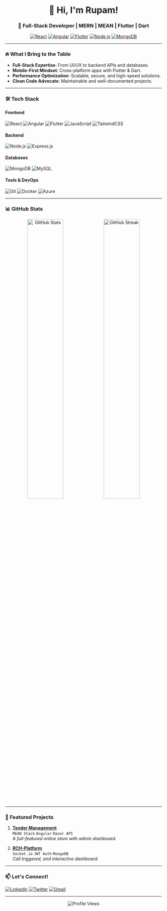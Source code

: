 <h1 align="center">👋 Hi, I'm <strong>Rupam!</strong></h1>
<h3 align="center">🚀 Full-Stack Developer | MERN | MEAN | Flutter | Dart </h3>

<p align="center">
  <a href="#"><img src="https://img.shields.io/badge/-React-61DAFB?style=flat&logo=react&logoColor=white" alt="React"></a>
  <a href="#"><img src="https://img.shields.io/badge/-Angular-DD0031?style=flat&logo=angular&logoColor=white" alt="Angular"></a>
  <a href="#"><img src="https://img.shields.io/badge/-Flutter-02569B?style=flat&logo=flutter&logoColor=white" alt="Flutter"></a>
  <a href="#"><img src="https://img.shields.io/badge/-Node.js-339933?style=flat&logo=node.js&logoColor=white" alt="Node.js"></a>
  <a href="#"><img src="https://img.shields.io/badge/-MongoDB-47A248?style=flat&logo=mongodb&logoColor=white" alt="MongoDB"></a>
</p>

---

### 🔥 **What I Bring to the Table**
- **Full-Stack Expertise**: From UI/UX to backend APIs and databases.
- **Mobile-First Mindset**: Cross-platform apps with Flutter & Dart.
- **Performance Optimization**: Scalable, secure, and high-speed solutions.
- **Clean Code Advocate**: Maintainable and well-documented projects.

---

### 🛠 **Tech Stack**
#### **Frontend**
<p>
  <img src="https://img.shields.io/badge/React-20232A?style=for-the-badge&logo=react&logoColor=61DAFB" alt="React">
  <img src="https://img.shields.io/badge/Angular-DD0031?style=for-the-badge&logo=angular&logoColor=white" alt="Angular">
  <img src="https://img.shields.io/badge/Flutter-02569B?style=for-the-badge&logo=flutter&logoColor=white" alt="Flutter">
  <img src="https://img.shields.io/badge/JavaScript-F7DF1E?style=for-the-badge&logo=javascript&logoColor=black" alt="JavaScript">
  <img src="https://img.shields.io/badge/Tailwind_CSS-38B2AC?style=for-the-badge&logo=tailwind-css&logoColor=white" alt="TailwindCSS">
</p>

#### **Backend**
<p>
  <img src="https://img.shields.io/badge/Node.js-339933?style=for-the-badge&logo=node.js&logoColor=white" alt="Node.js">
  <img src="https://img.shields.io/badge/Express.js-000000?style=for-the-badge&logo=express&logoColor=white" alt="Express.js">
</p>

#### **Databases**
<p>
  <img src="https://img.shields.io/badge/MongoDB-47A248?style=for-the-badge&logo=mongodb&logoColor=white" alt="MongoDB">
  <img src="https://img.shields.io/badge/MySQL-4479A1?style=for-the-badge&logo=mysql&logoColor=white" alt="MySQL">
</p>

#### **Tools & DevOps**
<p>
  <img src="https://img.shields.io/badge/Git-F05032?style=for-the-badge&logo=git&logoColor=white" alt="Git">
  <img src="https://img.shields.io/badge/Docker-2496ED?style=for-the-badge&logo=docker&logoColor=white" alt="Docker">
  <img src="https://img.shields.io/badge/Azure-0078D4?style=for-the-badge&logo=microsoft-azure&logoColor=white" alt="Azure">
</p>

---

### 📊 **GitHub Stats**
<p align="center">
  <img src="https://github-readme-stats.vercel.app/api?username=yourusername&show_icons=true&theme=radical" alt="GitHub Stats" width="48%">
  <img src="https://github-readme-streak-stats.herokuapp.com/?user=yourusername&theme=radical" alt="GitHub Streak" width="48%">
</p>

---

### 🌟 **Featured Projects**
1. **[Tender Management](https://github.com/yourusername/ecommerce)**  
   `MEAN Stack` `Angular` `Razor API`  
   *A full-featured online store with admin dashboard.*  

2. **[RCH-Platform](https://github.com/yourusername/chat-app)**  
   `Socket.io` `JWT Auth` `MongoDB`  
   *Call triggered, and interactive dashboard.*  

---

### 📫 **Let's Connect!**
<p align="left">
  <a href="https://linkedin.com/in/yourprofile"><img src="https://img.shields.io/badge/LinkedIn-0077B5?style=for-the-badge&logo=linkedin&logoColor=white" alt="LinkedIn"></a>
  <a href="https://twitter.com/"><img src="https://img.shields.io/badge/Twitter-1DA1F2?style=for-the-badge&logo=twitter&logoColor=white" alt="Twitter"></a>
  <a href="mailto:rupam@brainpan.co"><img src="https://img.shields.io/badge/Gmail-D14836?style=for-the-badge&logo=gmail&logoColor=white" alt="Gmail"></a>
</p>

---

<p align="center"> 
  <img src="https://komarev.com/ghpvc/?username=yourusername&label=Profile%20Views&color=blueviolet&style=flat" alt="Profile Views">
</p>
